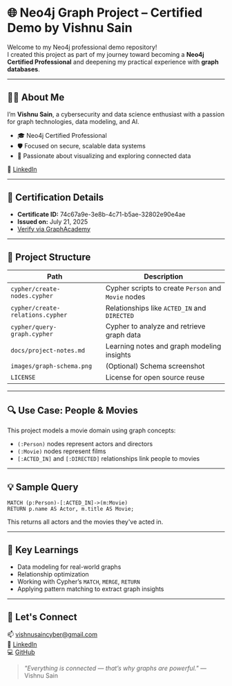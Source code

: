 # 🌐 Neo4j Graph Project – Certified Demo by Vishnu Sain

Welcome to my Neo4j professional demo repository!  
I created this project as part of my journey toward becoming a **Neo4j Certified Professional** and deepening my practical experience with **graph databases**.

---

## 👨‍💻 About Me

I’m **Vishnu Sain**, a cybersecurity and data science enthusiast with a passion for graph technologies, data modeling, and AI.

- 🎓 Neo4j Certified Professional
- 🛡️ Focused on secure, scalable data systems
- 🧠 Passionate about visualizing and exploring connected data

🔗 [LinkedIn](https://www.linkedin.com/in/vishnu-sain-839b6421b/)

---

## 📜 Certification Details

- **Certificate ID:** 74c67a9e-3e8b-4c71-b5ae-32802e90e4ae  
- **Issued on:** July 21, 2025  
- [Verify via GraphAcademy](https://graphacademy.neo4j.com/)

---

## 📁 Project Structure

| Path | Description |
|------|-------------|
| `cypher/create-nodes.cypher` | Cypher scripts to create `Person` and `Movie` nodes |
| `cypher/create-relations.cypher` | Relationships like `ACTED_IN` and `DIRECTED` |
| `cypher/query-graph.cypher` | Cypher to analyze and retrieve graph data |
| `docs/project-notes.md` | Learning notes and graph modeling insights |
| `images/graph-schema.png` | (Optional) Schema screenshot |
| `LICENSE` | License for open source reuse |

---

## 🔍 Use Case: People & Movies

This project models a movie domain using graph concepts:

- `(:Person)` nodes represent actors and directors
- `(:Movie)` nodes represent films
- `[:ACTED_IN]` and `[:DIRECTED]` relationships link people to movies

---

## 💡 Sample Query

```cypher
MATCH (p:Person)-[:ACTED_IN]->(m:Movie)
RETURN p.name AS Actor, m.title AS Movie;
```

This returns all actors and the movies they've acted in.

---

## 🧠 Key Learnings

- Data modeling for real-world graphs
- Relationship optimization
- Working with Cypher’s `MATCH`, `MERGE`, `RETURN`
- Applying pattern matching to extract graph insights

---

## 🤝 Let's Connect

📫 vishnusaincyber@gmail.com  
🔗 [LinkedIn](https://www.linkedin.com/in/vishnu-sain-839b6421b/)  
💻 [GitHub](https://github.com/VishnuSainEH)

> _"Everything is connected — that’s why graphs are powerful."_ — Vishnu Sain
